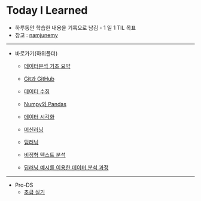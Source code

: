 # Today I Learned

- 하루동안 학습한 내용을 기록으로 남김 - 1 일 1 TIL 목표
- 참고 : [namjunemy](https://github.com/namjunemy/TIL) 

---

- 바로가기(하위폴더)

  - [데이터분석 기초 요약](https://github.com/wjsrlahrlco1998/TIL/tree/master/Basic_DataAnalysis)

  - [Git과 GitHub](https://github.com/wjsrlahrlco1998/TIL/blob/master/Basic_github)
  
  - [데이터 수집](https://github.com/wjsrlahrlco1998/TIL/blob/master/Data_crawling)
  
  - [Numpy와 Pandas](https://github.com/wjsrlahrlco1998/TIL/blob/master/Numpy_Pandas)
  
  - [데이터 시각화](https://github.com/wjsrlahrlco1998/TIL/blob/master/Data_visualization)
  
  - [머신러닝](https://github.com/wjsrlahrlco1998/TIL/blob/master/Machine_learning)

  - [딥러닝](https://github.com/wjsrlahrlco1998/TIL/blob/master/Deep_learning)
  
  - [비정형 텍스트 분석](https://github.com/wjsrlahrlco1998/TIL/blob/master/Unstructured_text_analysis)
  - [딥러닝 예시를 이용한 데이터 분석 과정](https://github.com/wjsrlahrlco1998/TIL/blob/master/DI_data_analysis)

---

- Pro-DS
  - [초급 실기](https://github.com/wjsrlahrlco1998/TIL/blob/master/Pro_DS_Beginner)
